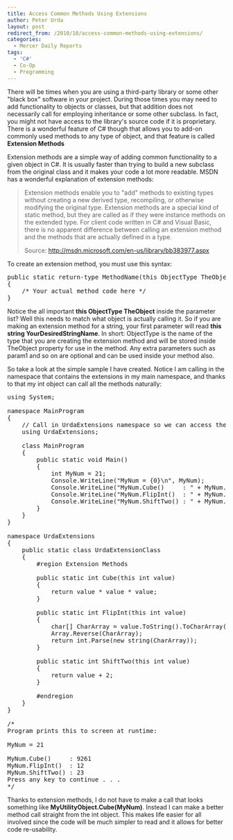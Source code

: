 ```yaml
---
title: Access Common Methods Using Extensions
author: Peter Urda
layout: post
redirect_from: /2010/10/access-common-methods-using-extensions/
categories:
  - Mercer Daily Reports
tags:
  - 'C#'
  - Co-Op
  - Programming
---
```

There will be times when you are using a third-party library or some other "black box" software in your project. During those times you may need to add functionality to objects or classes, but that addition does not necessarily call for employing inheritance or some other subclass. In fact, you might not have access to the library's source code if it is proprietary. There is a wonderful feature of C# though that allows you to add-on commonly used methods to any type of object, and that feature is called **Extension Methods**

Extension methods are a simple way of adding common functionality to a given object in C#. It is usually faster than trying to build a new subclass from the original class and it makes your code a lot more readable. MSDN has a wonderful explanation of extension methods:

> Extension methods enable you to "add" methods to existing types without creating a new derived type, recompiling, or otherwise modifying the original type. Extension methods are a special kind of static method, but they are called as if they were instance methods on the extended type. For client code written in C# and Visual Basic, there is no apparent difference between calling an extension method and the methods that are actually defined in a type.
> 
> Source: <a href="http://msdn.microsoft.com/en-us/library/bb383977.aspx" class="external external_icon" target="_blank">http://msdn.microsoft.com/en-us/library/bb383977.aspx</a>

To create an extension method, you must use this syntax:

<pre class="brush: csharp; title: ; notranslate" title="">public static return-type MethodName(this ObjectType TheObject, ParamType1 param1, ..., ParamTypeN paramN)
{
    /* Your actual method code here */
}
</pre>

Notice the all important **this ObjectType TheObject** inside the parameter list? Well this needs to match what object is actually calling it. So if you are making an extension method for a string, your first parameter will read **this string YourDesiredStringName**. In short: ObjectType is the name of the type that you are creating the extension method and will be stored inside TheObject property for use in the method. Any extra parameters such as param1 and so on are optional and can be used inside your method also.

So take a look at the simple sample I have created. Notice I am calling in the namespace that contains the extensions in my main namespace, and thanks to that my int object can call all the methods naturally:

<pre class="brush: csharp; title: ; notranslate" title="">using System;

namespace MainProgram
{
    // Call in UrdaExtensions namespace so we can access the extension methods
    using UrdaExtensions;

    class MainProgram
    {
        public static void Main()
        {
            int MyNum = 21;
            Console.WriteLine("MyNum = {0}\n", MyNum);
            Console.WriteLine("MyNum.Cube()     : " + MyNum.Cube());
            Console.WriteLine("MyNum.FlipInt()  : " + MyNum.FlipInt());
            Console.WriteLine("MyNum.ShiftTwo() : " + MyNum.ShiftTwo());
        }
    }
}

namespace UrdaExtensions
{
    public static class UrdaExtensionClass
    {
        #region Extension Methods

        public static int Cube(this int value)
        {
            return value * value * value;
        }

        public static int FlipInt(this int value)
        {
            char[] CharArray = value.ToString().ToCharArray();
            Array.Reverse(CharArray);
            return int.Parse(new string(CharArray));
        }

        public static int ShiftTwo(this int value)
        {
            return value + 2;
        }

        #endregion
    }
}

/*
Program prints this to screen at runtime:

MyNum = 21

MyNum.Cube()     : 9261
MyNum.FlipInt()  : 12
MyNum.ShiftTwo() : 23
Press any key to continue . . .
*/
</pre>

Thanks to extension methods, I do not have to make a call that looks something like **MyUtilityObject.Cube(MyNum)**. Instead I can make a better method call straight from the int object. This makes life easier for all involved since the code will be much simpler to read and it allows for better code re-usability.
